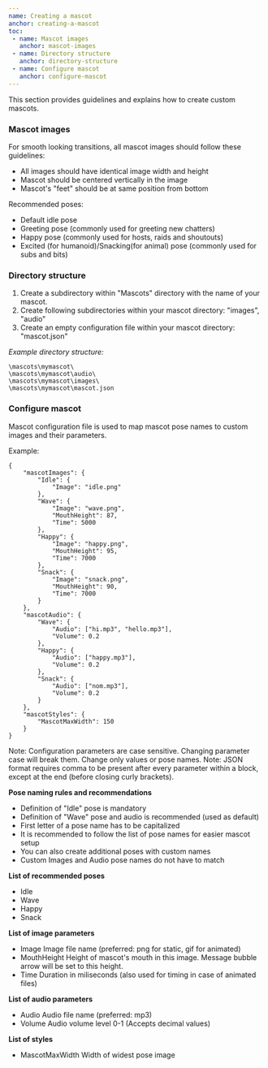 ```yaml
---
name: Creating a mascot
anchor: creating-a-mascot
toc: 
 - name: Mascot images
   anchor: mascot-images
 - name: Directory structure
   anchor: directory-structure
 - name: Configure mascot
   anchor: configure-mascot
---
```

This section provides guidelines and explains how to create custom mascots.

### Mascot images
For smooth looking transitions, all mascot images should follow these guidelines:
* All images should have identical image width and height
* Mascot should be centered vertically in the image
* Mascot's "feet" should be at same position from bottom

Recommended poses:
* Default idle pose
* Greeting pose (commonly used for greeting new chatters)
* Happy pose (commonly used for hosts, raids and shoutouts)
* Excited (for humanoid)/Snacking(for animal) pose (commonly used for subs and bits)

### Directory structure
1. Create a subdirectory within "Mascots" directory with the name of your mascot.
2. Create following subdirectories within your mascot directory: "images", "audio"
3. Create an empty configuration file within your mascot directory: "mascot.json"

*Example directory structure:*
```
\mascots\mymascot\
\mascots\mymascot\audio\
\mascots\mymascot\images\
\mascots\mymascot\mascot.json
```

### Configure mascot
Mascot configuration file is used to map mascot pose names to custom images and their parameters.

Example:
```
{
    "mascotImages": {
        "Idle": {
            "Image": "idle.png"
        },
        "Wave": {
            "Image": "wave.png",
            "MouthHeight": 87,
            "Time": 5000
        },
        "Happy": {
            "Image": "happy.png",
            "MouthHeight": 95,
            "Time": 7000
        },
        "Snack": {
            "Image": "snack.png",
            "MouthHeight": 90,
            "Time": 7000
        }
    },
    "mascotAudio": {
        "Wave": {
            "Audio": ["hi.mp3", "hello.mp3"],
            "Volume": 0.2
        },
        "Happy": {
            "Audio": ["happy.mp3"],
            "Volume": 0.2
        },
        "Snack": {
            "Audio": ["nom.mp3"],
            "Volume": 0.2
        }
    },
    "mascotStyles": {
        "MascotMaxWidth": 150
    }
}
```
<span class="icon idea">Note: Configuration parameters are case sensitive. Changing parameter case will break them. Change only values or pose names.</span>
<span class="icon idea">Note: JSON format requires comma to be present after every parameter within a block, except at the end (before closing curly brackets).</span>

**Pose naming rules and recommendations**
* Definition of "Idle" pose is mandatory
* Definition of "Wave" pose and audio is recommended (used as default)
* First letter of a pose name has to be capitalized
* It is recommended to follow the list of pose names for easier mascot setup
* You can also create additional poses with custom names
* Custom Images and Audio pose names do not have to match

**List of recommended poses**
* Idle
* Wave
* Happy
* Snack

**List of image parameters**
* <span class="icon settings">Image</span> Image file name (preferred: png for static, gif for animated)
* <span class="icon settings">MouthHeight</span> Height of mascot's mouth in this image. Message bubble arrow will be set to this height.
* <span class="icon settings">Time</span> Duration in miliseconds (also used for timing in case of animated files)

**List of audio parameters**
* <span class="icon settings">Audio</span> Audio file name (preferred: mp3)
* <span class="icon settings">Volume</span> Audio volume level 0-1 (Accepts decimal values)

**List of styles**
* <span class="icon settings">MascotMaxWidth</span> Width of widest pose image
